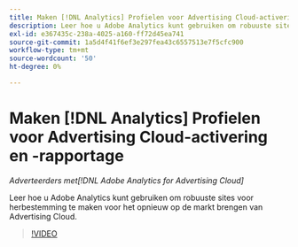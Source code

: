 ```yaml
---
title: Maken [!DNL Analytics] Profielen voor Advertising Cloud-activering en -rapportage
description: Leer hoe u Adobe Analytics kunt gebruiken om robuuste sites voor herbestemming te maken voor het opnieuw op de markt brengen van Advertising Cloud.
exl-id: e367435c-238a-4025-a160-ff72d45ea741
source-git-commit: 1a5d4f41f6ef3e297fea43c6557513e7f5cfc900
workflow-type: tm+mt
source-wordcount: '50'
ht-degree: 0%

---
```


# Maken [!DNL Analytics] Profielen voor Advertising Cloud-activering en -rapportage

*Adverteerders met[!DNL Adobe Analytics for Advertising Cloud]*

Leer hoe u Adobe Analytics kunt gebruiken om robuuste sites voor herbestemming te maken voor het opnieuw op de markt brengen van Advertising Cloud.

>[!VIDEO](https://video.tv.adobe.com/v/33503)
